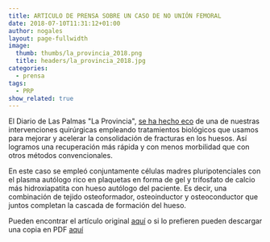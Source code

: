 ```yaml
---
title: ARTICULO DE PRENSA SOBRE UN CASO DE NO UNIÓN FEMORAL
date: 2018-07-10T11:31:12+01:00
author: nogales
layout: page-fullwidth    
image: 
  thumb: thumbs/la_provincia_2018.png
  title: headers/la_provincia_2018.jpg
categories:
  - prensa
tags:
  - PRP
show_related: true
---
```


El Diario de Las Palmas "La Provincia", [se ha hecho eco](https://www.laprovincia.es/sociedad/2018/06/26/perpetuo-socorro-pionero-intervencion-pseudoartrosis-9457619.html) de una de nuestras intervenciones quirúrgicas empleando tratamientos biológicos que usamos para mejorar y acelerar la consolidación de fracturas en los huesos. Así logramos una recuperación más rápida y con menos morbilidad que con otros métodos convencionales.

En este caso se empleó conjuntamente células madres pluripotenciales con el plasma autólogo rico en plaquetas en forma de gel y trifosfato de calcio más hidroxiapatita con hueso autólogo del paciente. Es decir, una combinación de tejido osteoformador, osteoinductor y osteoconductor que juntos completan la cascada de formación del hueso.

Pueden encontrar el artículo original [aquí](https://www.laprovincia.es/sociedad/2018/06/26/perpetuo-socorro-pionero-intervencion-pseudoartrosis-9457619.html) o si lo prefieren pueden descargar una copia en PDF [aquí](/wp-content/uploads/2018/07/El-Perpetuo-Socorro-pionero-en-una-intervención-de-pseudoartrosis-La-Provincia-Diario-de-Las-Palmas.pdf)
